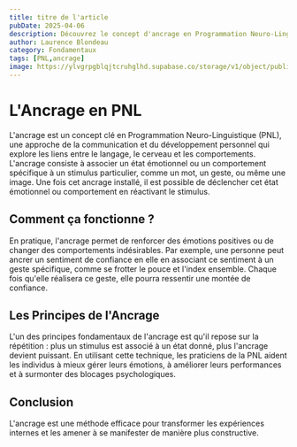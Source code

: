 ```yaml
---
title: titre de l'article
pubDate: 2025-04-06
description: Découvrez le concept d'ancrage en Programmation Neuro-Linguistique (PNL), une technique puissante qui associe des états émotionnels ou comportementaux à des stimuli spécifiques. Apprenez comment utiliser cette méthode pour renforcer la confiance, améliorer vos performances et surmonter des blocages. Une approche simple et efficace pour transformer vos expériences internes.
author: Laurence Blondeau
category: Fondamentaux
tags: [PNL,ancrage]
image: https://ylvgrpgblqjtcruhglhd.supabase.co/storage/v1/object/public/far-filament/files/pexels-71366650-31133725.jpg-d0bbe18b098f721486103387f29555df.jpg
---
```


# L'Ancrage en PNL

L'ancrage est un concept clé en Programmation Neuro-Linguistique (PNL), une approche de la communication et du développement personnel qui explore les liens entre le langage, le cerveau et les comportements. L'ancrage consiste à associer un état émotionnel ou un comportement spécifique à un stimulus particulier, comme un mot, un geste, ou même une image. Une fois cet ancrage installé, il est possible de déclencher cet état émotionnel ou comportement en réactivant le stimulus.

## Comment ça fonctionne ?

En pratique, l'ancrage permet de renforcer des émotions positives ou de changer des comportements indésirables. Par exemple, une personne peut ancrer un sentiment de confiance en elle en associant ce sentiment à un geste spécifique, comme se frotter le pouce et l'index ensemble. Chaque fois qu'elle réalisera ce geste, elle pourra ressentir une montée de confiance.

## Les Principes de l'Ancrage

L'un des principes fondamentaux de l'ancrage est qu'il repose sur la répétition : plus un stimulus est associé à un état donné, plus l'ancrage devient puissant. En utilisant cette technique, les praticiens de la PNL aident les individus à mieux gérer leurs émotions, à améliorer leurs performances et à surmonter des blocages psychologiques.

## Conclusion

L'ancrage est une méthode efficace pour transformer les expériences internes et les amener à se manifester de manière plus constructive.
